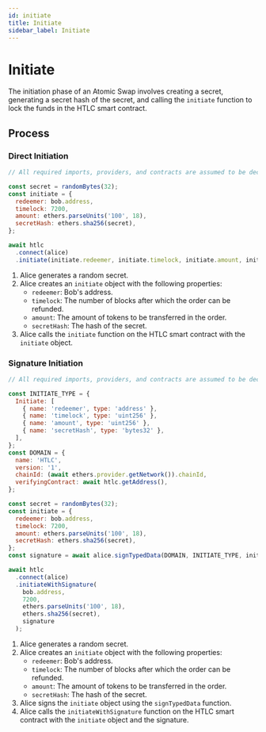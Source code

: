 ```yaml
---
id: initiate
title: Initiate
sidebar_label: Initiate
---
```


# Initiate

The initiation phase of an Atomic Swap involves creating a secret, generating a secret hash of the secret, and calling the `initiate` function to lock the funds in the HTLC smart contract.

## Process

### Direct Initiation

```javascript
// All required imports, providers, and contracts are assumed to be declared here

const secret = randomBytes(32);
const initiate = {
  redeemer: bob.address,
  timelock: 7200,
  amount: ethers.parseUnits('100', 18),
  secretHash: ethers.sha256(secret),
};

await htlc
  .connect(alice)
  .initiate(initiate.redeemer, initiate.timelock, initiate.amount, initiate.secretHash);
```

1. Alice generates a random secret.
2. Alice creates an `initiate` object with the following properties:
   - `redeemer`: Bob's address.
   - `timelock`: The number of blocks after which the order can be refunded.
   - `amount`: The amount of tokens to be transferred in the order.
   - `secretHash`: The hash of the secret.
3. Alice calls the `initiate` function on the HTLC smart contract with the `initiate` object.

### Signature Initiation

```javascript
// All required imports, providers, and contracts are assumed to be declared here

const INITIATE_TYPE = {
  Initiate: [
    { name: 'redeemer', type: 'address' },
    { name: 'timelock', type: 'uint256' },
    { name: 'amount', type: 'uint256' },
    { name: 'secretHash', type: 'bytes32' },
  ],
};
const DOMAIN = {
  name: 'HTLC',
  version: '1',
  chainId: (await ethers.provider.getNetwork()).chainId,
  verifyingContract: await htlc.getAddress(),
};

const secret = randomBytes(32);
const initiate = {
  redeemer: bob.address,
  timelock: 7200,
  amount: ethers.parseUnits('100', 18),
  secretHash: ethers.sha256(secret),
};
const signature = await alice.signTypedData(DOMAIN, INITIATE_TYPE, initiate);

await htlc
  .connect(alice)
  .initiateWithSignature(
    bob.address,
    7200,
    ethers.parseUnits('100', 18),
    ethers.sha256(secret),
    signature
  );
```

1. Alice generates a random secret.
2. Alice creates an `initiate` object with the following properties:
   - `redeemer`: Bob's address.
   - `timelock`: The number of blocks after which the order can be refunded.
   - `amount`: The amount of tokens to be transferred in the order.
   - `secretHash`: The hash of the secret.
3. Alice signs the `initiate` object using the `signTypedData` function.
4. Alice calls the `initiateWithSignature` function on the HTLC smart contract with the `initiate` object and the signature.
